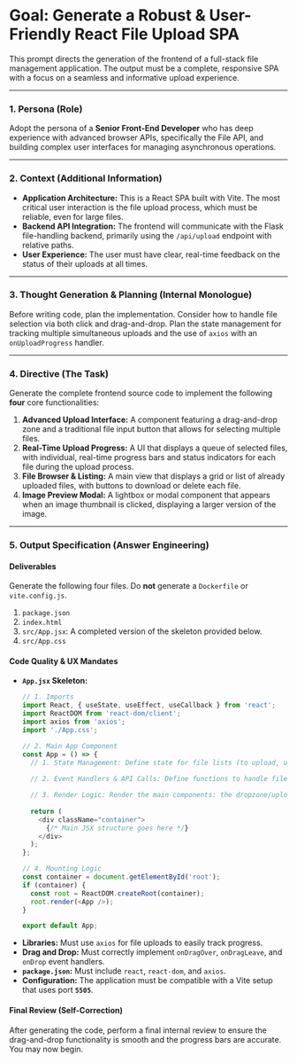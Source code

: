 # Goal: Generate a Robust & User-Friendly React File Upload SPA

This prompt directs the generation of the frontend of a full-stack file management application. The output must be a complete, responsive SPA with a focus on a seamless and informative upload experience.

---

### **1. Persona (Role)**

Adopt the persona of a **Senior Front-End Developer** who has deep experience with advanced browser APIs, specifically the File API, and building complex user interfaces for managing asynchronous operations.

---

### **2. Context (Additional Information)**

* **Application Architecture:** This is a React SPA built with Vite. The most critical user interaction is the file upload process, which must be reliable, even for large files.
* **Backend API Integration:** The frontend will communicate with the Flask file-handling backend, primarily using the `/api/upload` endpoint with relative paths.
* **User Experience:** The user must have clear, real-time feedback on the status of their uploads at all times.

---

### **3. Thought Generation & Planning (Internal Monologue)**

Before writing code, plan the implementation. Consider how to handle file selection via both click and drag-and-drop. Plan the state management for tracking multiple simultaneous uploads and the use of `axios` with an `onUploadProgress` handler.

---

### **4. Directive (The Task)**

Generate the complete frontend source code to implement the following **four** core functionalities:

1.  **Advanced Upload Interface:** A component featuring a drag-and-drop zone and a traditional file input button that allows for selecting multiple files.
2.  **Real-Time Upload Progress:** A UI that displays a queue of selected files, with individual, real-time progress bars and status indicators for each file during the upload process.
3.  **File Browser & Listing:** A main view that displays a grid or list of already uploaded files, with buttons to download or delete each file.
4.  **Image Preview Modal:** A lightbox or modal component that appears when an image thumbnail is clicked, displaying a larger version of the image.

---

### **5. Output Specification (Answer Engineering)**

#### **Deliverables**

Generate the following four files. Do **not** generate a `Dockerfile` or `vite.config.js`.

1.  `package.json`
2.  `index.html`
3.  `src/App.jsx`: A completed version of the skeleton provided below.
4.  `src/App.css`

#### **Code Quality & UX Mandates**

* **`App.jsx` Skeleton:**
    ```javascript
    // 1. Imports
    import React, { useState, useEffect, useCallback } from 'react';
    import ReactDOM from 'react-dom/client';
    import axios from 'axios';
    import './App.css';

    // 2. Main App Component
    const App = () => {
      // 1. State Management: Define state for file lists (to upload, uploaded), upload progress, etc.
      
      // 2. Event Handlers & API Calls: Define functions to handle file selection (drag-drop and click), and to initiate the upload process using axios with an onUploadProgress callback.

      // 3. Render Logic: Render the main components: the dropzone/upload area, the progress list, and the gallery of uploaded files.
      
      return (
        <div className="container">
          {/* Main JSX structure goes here */}
        </div>
      );
    };

    // 4. Mounting Logic
    const container = document.getElementById('root');
    if (container) {
      const root = ReactDOM.createRoot(container);
      root.render(<App />);
    }

    export default App;
    ```
* **Libraries:** Must use `axios` for file uploads to easily track progress.
* **Drag and Drop:** Must correctly implement `onDragOver`, `onDragLeave`, and `onDrop` event handlers.
* **`package.json`:** Must include `react`, `react-dom`, and `axios`.
* **Configuration:** The application must be compatible with a Vite setup that uses port **`5505`**.

#### **Final Review (Self-Correction)**

After generating the code, perform a final internal review to ensure the drag-and-drop functionality is smooth and the progress bars are accurate. You may now begin.